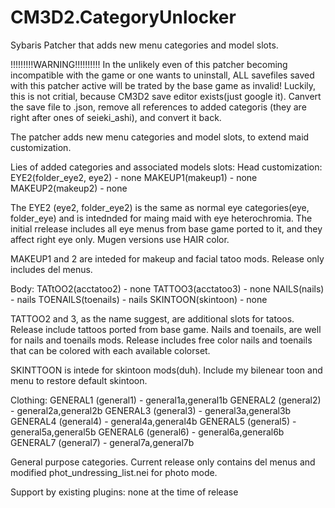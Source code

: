 # CM3D2.CategoryUnlocker
Sybaris Patcher that adds new menu categories and model slots.


!!!!!!!!!WARNING!!!!!!!!!!
In the unlikely even of this patcher becoming incompatible with the game or one wants to uninstall, ALL savefiles saved with this patcher active will be trated by the base game as invalid! 
Luckily, this is not critial, because CM3D2 save editor exists(just google it). Canvert the save file to .json, remove all references to added categoris (they are right after ones of seieki_ashi), and convert it back.

The patcher adds new menu categories and model slots, to extend maid customization.

Lies of added categories and associated models slots:
Head customization:
EYE2(folder_eye2, eye2) - none
MAKEUP1(makeup1) - none
MAKEUP2(makeup2) - none

The EYE2 (eye2, folder_eye2) is the same as normal eye categories(eye, folder_eye) and is intednded for maing maid with eye heterochromia. The initial rrelease includes all eye menus from base game ported to it, and they affect right eye only. Mugen versions use HAIR color. 

MAKEUP1 and 2  are inteded for makeup and facial tatoo mods. Release only includes del menus.

Body:
TATtOO2(acctatoo2) - none
TATTOO3(acctatoo3) - none
NAILS(nails) - nails
TOENAILS(toenails) - nails
SKINTOON(skintoon) - none
    
TATTOO2 and 3, as the name suggest, are additional slots for tatoos. Release include tattoos ported from base game.
Nails and toenails, are well for nails and toenails mods. Release includes free color nails and toenails that can be colored with each available colorset.

SKINTTOON is intede for skintoon mods(duh). Include my bilenear toon and menu to restore default skintoon.

Clothing:
GENERAL1 (general1) - general1a,general1b
GENERAL2 (general2) - general2a,general2b
GENERAL3 (general3) - general3a,general3b
GENERAL4 (general4) - general4a,general4b
GENERAL5 (general5) - general5a,general5b
GENERAL6 (general6) - general6a,general6b
GENERAL7 (general7) - general7a,general7b
    
General purpose categories. Current release only contains del menus and modified phot_undressing_list.nei for photo mode.
    

Support by existing plugins:
none at the time of release

